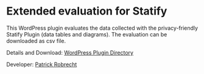 # Extended evaluation for Statify

This WordPress plugin evaluates the data collected with the privacy-friendly Statify Plugin (data tables and diagrams). The evaluation can be downloaded as csv file.

Details and Download: [WordPress Plugin Directory](https://wordpress.org/plugins/extended-evaluation-for-statify/)

Developer: [Patrick Robrecht](https://patrick-robrecht.de/)